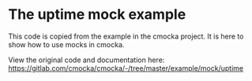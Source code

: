 The uptime mock example
=======================

This code is copied from the example in the cmocka project. It is here to show how to use mocks in cmocka.

View the original code and documentation here: https://gitlab.com/cmocka/cmocka/-/tree/master/example/mock/uptime
